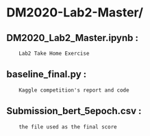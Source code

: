 # DM2020-Lab2-Master/
## DM2020_Lab2_Master.ipynb : 
        Lab2 Take Home Exercise
## baseline_final.py : 
        Kaggle competition's report and code
## Submission_bert_5epoch.csv : 
        the file used as the final score
